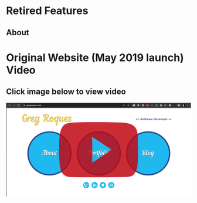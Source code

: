 # Retired Features

## About

# Original Website (May 2019 launch) Video
## Click image below to view video

[![demo video](./readMeImages/playVideo.png)](https://youtu.be/YhksUFOM09Q)